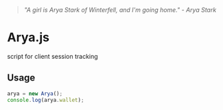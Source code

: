 > _"A girl is Arya Stark of Winterfell, and I'm going home." - Arya Stark_

# Arya.js

script for client session tracking

## Usage

```javascript
arya = new Arya();
console.log(arya.wallet);
```
